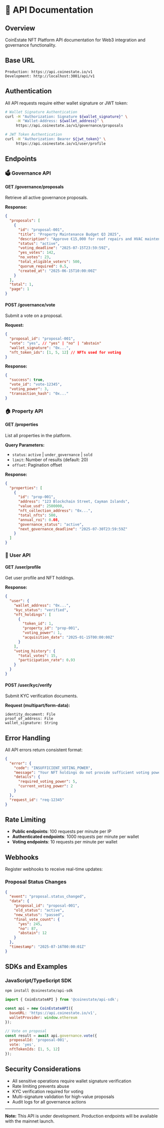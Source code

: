 # 🔌 API Documentation

## Overview
CoinEstate NFT Platform API documentation for Web3 integration and governance functionality.

## Base URL
```
Production: https://api.coinestate.io/v1
Development: http://localhost:3001/api/v1
```

## Authentication
All API requests require either wallet signature or JWT token:

```bash
# Wallet Signature Authentication
curl -H "Authorization: Signature ${wallet_signature}" \
     -H "Wallet-Address: ${wallet_address}" \
     https://api.coinestate.io/v1/governance/proposals

# JWT Token Authentication  
curl -H "Authorization: Bearer ${jwt_token}" \
     https://api.coinestate.io/v1/user/profile
```

## Endpoints

### 🗳️ Governance API

#### GET /governance/proposals
Retrieve all active governance proposals.

**Response:**
```json
{
  "proposals": [
    {
      "id": "proposal-001",
      "title": "Property Maintenance Budget Q3 2025",
      "description": "Approve €15,000 for roof repairs and HVAC maintenance",
      "status": "active",
      "voting_deadline": "2025-07-15T23:59:59Z",
      "yes_votes": 142,
      "no_votes": 23,
      "total_eligible_voters": 500,
      "quorum_required": 0.5,
      "created_at": "2025-06-15T10:00:00Z"
    }
  ],
  "total": 1,
  "page": 1
}
```

#### POST /governance/vote
Submit a vote on a proposal.

**Request:**
```json
{
  "proposal_id": "proposal-001",
  "vote": "yes", // "yes" | "no" | "abstain"
  "wallet_signature": "0x...",
  "nft_token_ids": [1, 5, 12] // NFTs used for voting
}
```

**Response:**
```json
{
  "success": true,
  "vote_id": "vote-12345",
  "voting_power": 3,
  "transaction_hash": "0x..."
}
```

### 🏠 Property API

#### GET /properties
List all properties in the platform.

**Query Parameters:**
- `status`: `active` | `under_governance` | `sold`
- `limit`: Number of results (default: 20)
- `offset`: Pagination offset

**Response:**
```json
{
  "properties": [
    {
      "id": "prop-001",
      "address": "123 Blockchain Street, Cayman Islands",
      "value_usd": 2500000,
      "nft_collection_address": "0x...",
      "total_nfts": 500,
      "annual_roi": 0.08,
      "governance_status": "active",
      "next_governance_deadline": "2025-07-30T23:59:59Z"
    }
  ]
}
```

### 👤 User API

#### GET /user/profile
Get user profile and NFT holdings.

**Response:**
```json
{
  "user": {
    "wallet_address": "0x...",
    "kyc_status": "verified",
    "nft_holdings": [
      {
        "token_id": 1,
        "property_id": "prop-001",
        "voting_power": 1,
        "acquisition_date": "2025-01-15T00:00:00Z"
      }
    ],
    "voting_history": {
      "total_votes": 15,
      "participation_rate": 0.93
    }
  }
}
```

#### POST /user/kyc/verify
Submit KYC verification documents.

**Request (multipart/form-data):**
```
identity_document: File
proof_of_address: File
wallet_signature: String
```

## Error Handling

All API errors return consistent format:

```json
{
  "error": {
    "code": "INSUFFICIENT_VOTING_POWER",
    "message": "Your NFT holdings do not provide sufficient voting power for this proposal",
    "details": {
      "required_voting_power": 5,
      "current_voting_power": 2
    }
  },
  "request_id": "req-12345"
}
```

## Rate Limiting

- **Public endpoints**: 100 requests per minute per IP
- **Authenticated endpoints**: 1000 requests per minute per wallet
- **Voting endpoints**: 10 requests per minute per wallet

## Webhooks

Register webhooks to receive real-time updates:

### Proposal Status Changes
```json
{
  "event": "proposal.status_changed",
  "data": {
    "proposal_id": "proposal-001",
    "old_status": "active",
    "new_status": "passed",
    "final_vote_count": {
      "yes": 245,
      "no": 87,
      "abstain": 12
    }
  },
  "timestamp": "2025-07-16T00:00:01Z"
}
```

## SDKs and Examples

### JavaScript/TypeScript SDK
```bash
npm install @coinestate/api-sdk
```

```javascript
import { CoinEstateAPI } from '@coinestate/api-sdk';

const api = new CoinEstateAPI({
  baseURL: 'https://api.coinestate.io/v1',
  walletProvider: window.ethereum
});

// Vote on proposal
const result = await api.governance.vote({
  proposalId: 'proposal-001',
  vote: 'yes',
  nftTokenIds: [1, 5, 12]
});
```

## Security Considerations

- All sensitive operations require wallet signature verification
- Rate limiting prevents abuse
- KYC verification required for voting
- Multi-signature validation for high-value proposals
- Audit logs for all governance actions

---

**Note:** This API is under development. Production endpoints will be available with the mainnet launch.
